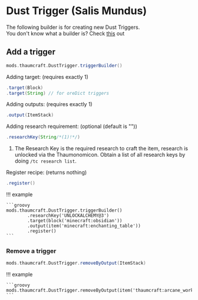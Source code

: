 # Dust Trigger (Salis Mundus)

The following builder is for creating new Dust Triggers. <br>
You don't know what a builder is? Check [this](https://groovyscript-docs.readthedocs.io/en/latest/groovy/builder/) out

## Add a trigger

```groovy
mods.thaumcraft.DustTrigger.triggerBuilder()
```

Adding target: (requires exactly 1)

```groovy
.target(Block)
.target(String) // for oreDict triggers
```

Adding outputs: (requires exactly 1)

```groovy
.output(ItemStack)
```

Adding research requirement: (optional (default is ""))

```groovy
.researchKey(String/*(1)!*/)
```

1. The Research Key is the required research to craft the item, research is unlocked via the Thaumonomicon. Obtain a list of all research keys by doing `/tc research list`.

Register recipe: (returns nothing)

```groovy
.register()
```

!!! example

    ```groovy
    mods.thaumcraft.DustTrigger.triggerBuilder()
            .researchKey('UNLOCKALCHEMY@3')
            .target(block('minecraft:obsidian'))
            .output(item('minecraft:enchanting_table'))
            .register()
    ```

### Remove a trigger

```groovy
mods.thaumcraft.DustTrigger.removeByOutput(ItemStack)
```

!!! example
   
    ```groovy
    mods.thaumcraft.DustTrigger.removeByOutput(item('thaumcraft:arcane_workbench'))
    ```
